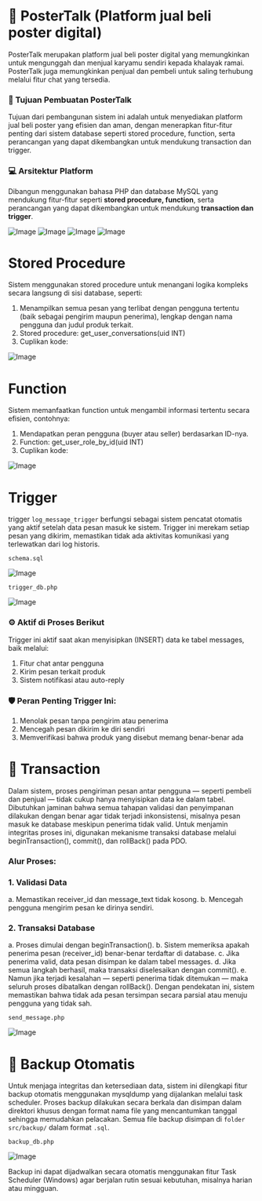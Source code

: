 # 📰 PosterTalk (Platform jual beli poster digital)
PosterTalk merupakan platform jual beli poster digital yang memungkinkan untuk mengunggah dan menjual karyamu sendiri kepada khalayak ramai. PosterTalk juga memungkinkan penjual dan pembeli untuk saling terhubung melalui fitur chat yang tersedia.

### 📌 Tujuan Pembuatan PosterTalk
Tujuan dari pembangunan sistem ini adalah untuk menyediakan platform jual beli poster yang efisien dan aman, dengan menerapkan fitur-fitur penting dari sistem database seperti stored procedure, function, serta perancangan yang dapat dikembangkan untuk mendukung transaction dan trigger.

### 💻 Arsitektur Platform
Dibangun menggunakan bahasa PHP dan database MySQL yang mendukung fitur-fitur seperti **stored procedure, function**, serta perancangan yang dapat dikembangkan untuk mendukung **transaction dan trigger**.

![Image](https://github.com/user-attachments/assets/4dc54041-c6e5-401f-9c10-90f62d16503b)
![Image](https://github.com/user-attachments/assets/abfe046b-e29a-42c6-b15d-457c9cfefc25)
![Image](https://github.com/user-attachments/assets/abc6743d-1f96-4af7-99fa-e92d16b6e3fd)
![Image](https://github.com/user-attachments/assets/adc709c5-73de-47e5-83b9-392442d3d947)

# Stored Procedure
Sistem menggunakan stored procedure untuk menangani logika kompleks secara langsung di sisi database, seperti:
1. Menampilkan semua pesan yang terlibat dengan pengguna tertentu (baik sebagai pengirim maupun penerima), lengkap dengan nama pengguna dan judul produk terkait.
2. Stored procedure: get_user_conversations(uid INT)
3. Cuplikan kode:
   
![Image](https://github.com/user-attachments/assets/08bb882f-8b41-4a2f-bdf4-1507ad2cd048)

# Function
Sistem memanfaatkan function untuk mengambil informasi tertentu secara efisien, contohnya:
1. Mendapatkan peran pengguna (buyer atau seller) berdasarkan ID-nya.
2. Function: get_user_role_by_id(uid INT)
3. Cuplikan kode:
   
![Image](https://github.com/user-attachments/assets/7824953d-3f27-454a-adaa-a5ed3a565d3e)

# Trigger
trigger `log_message_trigger` berfungsi sebagai sistem pencatat otomatis yang aktif setelah data pesan masuk ke sistem. Trigger ini merekam setiap pesan yang dikirim, memastikan tidak ada aktivitas komunikasi yang terlewatkan dari log historis.

`schema.sql`

![Image](https://github.com/user-attachments/assets/c458001e-7245-4f00-a15a-6d48c47d4e3f)

`trigger_db.php`

![Image](https://github.com/user-attachments/assets/081cc899-f594-435f-a801-c6e811ddc845)

### ⚙️ Aktif di Proses Berikut
Trigger ini aktif saat akan menyisipkan (INSERT) data ke tabel messages, baik melalui:
1. Fitur chat antar pengguna
2. Kirim pesan terkait produk
3. Sistem notifikasi atau auto-reply

### 🛡️ Peran Penting Trigger Ini:
1. Menolak pesan tanpa pengirim atau penerima
2. Mencegah pesan dikirim ke diri sendiri
3. Memverifikasi bahwa produk yang disebut memang benar-benar ada

# 🔄 Transaction
Dalam sistem, proses pengiriman pesan antar pengguna — seperti pembeli dan penjual — tidak cukup hanya menyisipkan data ke dalam tabel. Dibutuhkan jaminan bahwa semua tahapan validasi dan penyimpanan dilakukan dengan benar agar tidak terjadi inkonsistensi, misalnya pesan masuk ke database meskipun penerima tidak valid.
Untuk menjamin integritas proses ini, digunakan mekanisme transaksi database melalui beginTransaction(), commit(), dan rollBack() pada PDO.

### Alur Proses:
### 1. Validasi Data
a. Memastikan receiver_id dan message_text tidak kosong.
b. Mencegah pengguna mengirim pesan ke dirinya sendiri.
### 2. Transaksi Database
a. Proses dimulai dengan beginTransaction().
b. Sistem memeriksa apakah penerima pesan (receiver_id) benar-benar terdaftar di database.
c. Jika penerima valid, data pesan disimpan ke dalam tabel messages.
d. Jika semua langkah berhasil, maka transaksi diselesaikan dengan commit().
e. Namun jika terjadi kesalahan — seperti penerima tidak ditemukan — maka seluruh proses dibatalkan dengan rollBack().
Dengan pendekatan ini, sistem memastikan bahwa tidak ada pesan tersimpan secara parsial atau menuju pengguna yang tidak sah.

`send_message.php`

![Image](https://github.com/user-attachments/assets/bc44bd20-627c-4a25-98fb-15a07ff0ad9b)

# 🔄 Backup Otomatis
Untuk menjaga integritas dan ketersediaan data, sistem ini dilengkapi fitur backup otomatis menggunakan mysqldump yang dijalankan melalui task scheduler. Proses backup dilakukan secara berkala dan disimpan dalam direktori khusus dengan format nama file yang mencantumkan tanggal sehingga memudahkan pelacakan. Semua file backup disimpan di `folder src/backup/` dalam format `.sql`.

`backup_db.php`

![Image](https://github.com/user-attachments/assets/78df4248-be55-4c79-b12b-0d063e722710)

Backup ini dapat dijadwalkan secara otomatis menggunakan fitur Task Scheduler (Windows) agar berjalan rutin sesuai kebutuhan, misalnya harian atau mingguan.





